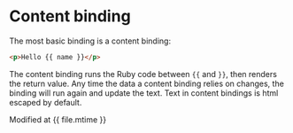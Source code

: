 # Content binding

The most basic binding is a content binding:

```html
<p>Hello {{ name }}</p>
```

The content binding runs the Ruby code between ```{{``` and ```}}```, then renders the return value.  Any time the data a content binding relies on changes, the binding will run again and update the text.  Text in content bindings is html escaped by default.


Modified at {{ file.mtime }}
